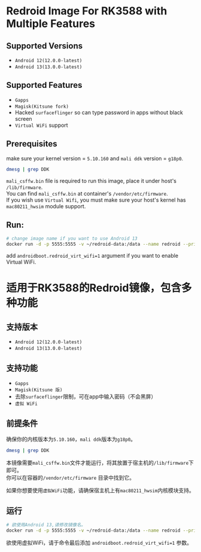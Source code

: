 # Redroid Image For RK3588 with Multiple Features
## Supported Versions
- `Android 12(12.0.0-latest)`
- `Android 13(13.0.0-latest)`

## Supported Features
- `Gapps`  
- `Magisk(Kitsune fork)` 
- Hacked `surfaceflinger` so can type password in apps without black screen
- `Virtual WiFi` support

## Prerequisites
make sure your kernel version = `5.10.160` and `mali ddk` version = `g18p0`.
```bash
dmesg | grep DDK
```
`mali_csffw.bin` file is required to run this image, place it under host's `/lib/firmware`.  
You can find `mali_csffw.bin` at container's `/vendor/etc/firmware`.  
If you wish use `Virtual Wifi`, you must make sure your host's kernel has `mac80211_hwsim` module support.  

## Run:
```bash
# change image name if you want to use Android 13
docker run -d -p 5555:5555 -v ~/redroid-data:/data --name redroid --privileged cnflysky/redroid-rk3588:12.0.0-latest androidboot.redroid_height=1920 androidboot.redroid_width=1080
```
add `androidboot.redroid_virt_wifi=1` argument if you want to enable Virtual WiFi.



# 适用于RK3588的Redroid镜像，包含多种功能
## 支持版本
- `Android 12(12.0.0-latest)`
- `Android 13(13.0.0-latest)`

## 支持功能
- `Gapps`  
- `Magisk(Kitsune 版)` 
- 去除`surfaceflinger`限制，可在app中输入密码（不会黑屏）  
- `虚拟 WiFi`

## 前提条件
确保你的内核版本为`5.10.160`，`mali ddk`版本为`g18p0`。
```bash
dmesg | grep DDK
```
本镜像需要`mali_csffw.bin`文件才能运行，将其放置于宿主机的`/lib/firmware`下即可。  
你可以在容器的`/vendor/etc/firmware` 目录中找到它。  

如果你想要使用`虚拟WiFi`功能，请确保宿主机上有`mac80211_hwsim`内核模块支持。

## 运行
```bash
# 欲使用Android 13,请修改镜像名。
docker run -d -p 5555:5555 -v ~/redroid-data:/data --name redroid --privileged cnflysky/redroid-rk3588:12.0.0-latest androidboot.redroid_height=1920 androidboot.redroid_width=1080
```
欲使用虚拟WiFi，请于命令最后添加 `androidboot.redroid_virt_wifi=1` 参数。

